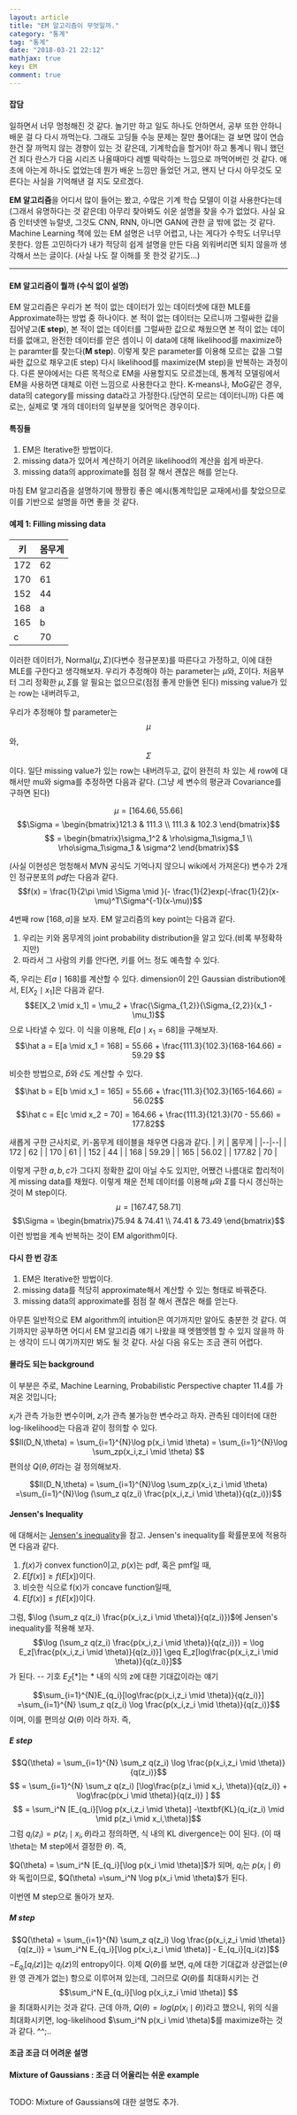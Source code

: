 ```yaml
---
layout: article
title: "EM 알고리즘이 무엇일까."
category: "통계"
tag: "통계"
date: "2018-03-21 22:12"
mathjax: true
key: EM
comment: true
---
```


#### 잡담
일하면서 너무 멍청해진 것 같다. 놀기만 하고 일도 하나도 안하면서, 공부 또한 안하니 배운 걸 다 다시 까먹는다. 그래도 고딩들 수능 문제는 잘만 풀어대는 걸 보면 많이 연습한건 잘 까먹지 않는 경향이 있는 것 같은데, 기계학습을 할거야! 하고 통계니 뭐니 했던 건 죄다 란스가 다음 시리즈 나올때마다 레벨 떡락하는 느낌으로 까먹어버린 것 같다. 애초에 아는게 하나도 없었는데 뭔가 배운 느낌만 들었던 거고, 왠지 난 다시 아무것도 모른다는 사실을 기억해낸 걸 지도 모르겠다.

**EM 알고리즘**을 어디서 많이 들어는 봤고, 수많은 기계 학습 모델이 이걸 사용한다는데(그래서 유명하다는 것 같은데) 아무리 찾아봐도 쉬운 설명을 찾을 수가 없었다. 사실 요즘 인터넷엔 뉴럴넷, 그것도 CNN, RNN, 아니면 GAN에 관한 글 밖에 없는 것 같다.
Machine Learning 책에 있는 EM 설명은 너무 어렵고, 나는 게다가 수학도 너무너무 못한다. 암튼 고민하다가  내가 적당히 쉽게 설명을 만든 다음 외워버리면 되지 않을까 생각해서 쓰는 글이다. (사실 나도 잘 이해를 못 한것 같기도...)

-----

#### EM 알고리즘이 뭘까 (수식 없이 설명)
EM 알고리즘은 우리가 본 적이 없는 데이터가 있는 데이터셋에 대한 MLE를 Approximate하는 방법 중 하나이다. 본 적이 없는 데이터는 모르니까 그럴싸한 값을 집어넣고(**E step**), 본 적이 없는 데이터를 그럴싸한 값으로 채웠으면 본 적이 없는 데이터를 없애고, 완전한 데이터를 얻은 셈이니 이 data에 대해 likelihood를 maximize하는 paramter를 찾는다(**M step**). 이렇게 찾은 parameter를 이용해 모르는 값을 그럴싸한 값으로 채우고(E step) 다시 likelihood를 maximize(M step)을 반복하는 과정이다.
다른 분야에서는 다른 목적으로 EM을 사용할지도 모르겠는데, 통계적 모델링에서 EM을 사용하면 대체로 이런 느낌으로 사용한다고 한다. K-means나, MoG같은 경우, data의 category를 missing data라고 가정한다.(당연히 모르는 데이터니까) 다른 예로는, 실제로 몇 개의 데이터의 일부분을 잊어먹은 경우이다.
#### 특징들
1.  EM은 Iterative한 방법이다.
2. missing data가 있어서 계산하기 어려운 likelihood의 계산을 쉽게 바꾼다.
3. missing data의 approximate를 점점 잘 해서 괜찮은 해를 얻는다.

마침 EM 알고리즘을 설명하기에 짱짱킹 좋은 예시(통계학입문 교재에서)를 찾았으므로 이를 기반으로 설명을 하면 좋을 것 같다.

#### 예제 1: Filling missing data

| 키 | 몸무게 |
|--|--|
| 172 | 62 |
| 170 | 61 |
| 152 | 44 |
| 168 | a |
| 165 | b |
| c | 70 |

이러한 데이터가, $\text{Normal}(\mu, \Sigma)$(다변수 정규분포)를 따른다고 가정하고, 이에 대한 MLE를 구한다고 생각해보자. 우리가 추정해야 하는 parameter는 $\mu$와, $\Sigma$이다. 처음부터 그리 정확한 $\mu, \Sigma$를 알 필요는 없으므로(점점 좋게 만들면 된다) missing value가 있는 row는 내버려두고,

우리가 추정해야 할 parameter는 $$\mu$$와, $$\Sigma$$이다. 일단 missing value가 있는 row는 내버려두고, 값이 완전히 차 있는 세 row에 대해서만 mu와 sigma를 추정하면 다음과 같다. (그냥 세 변수의 평균과 Covariance를 구하면 된다)

$$\mu = [164.66,55.66]$$
$$\Sigma = \begin{bmatrix}121.3 & 111.3 \\ 111.3 & 102.3 \end{bmatrix}$$
$$ = \begin{bmatrix}\sigma_1^2  & \rho\sigma_1\sigma_1 \\ \rho\sigma_1\sigma_1 & \sigma^2 \end{bmatrix}$$

(사실 이현성은 멍청해서 MVN 공식도 기억나지 않으니 wiki에서 가져온다)
변수가 2개인 정규분포의 *pdf*는 다음과 같다.
$$f(x) = \frac{1}{2\pi \mid \Sigma \mid }(- \frac{1}{2}exp(-\frac{1}{2}(x-\mu)^T\Sigma^{-1}(x-\mu))$$

4번째 row $[168,a]$을 보자. EM 알고리즘의 key point는 다음과 같다.
1. 우리는 키와 몸무게의 joint probability distribution을 알고 있다.(비록 부정확하지만)
2. 따라서 그 사람의 키를 안다면, 키를 어느 정도 예측할 수 있다.

즉, 우리는 $E[a \mid 168]$를 계산할 수 있다. dimension이 2인 Gaussian distribution에서, $\text{E}[X_2 \mid x_1]$은 다음과 같다.
$$E[X_2 \mid x_1] = \mu_2 + \frac{\Sigma_{1,2}}{\Sigma_{2,2}}(x_1 - \mu_1)$$으로 나타낼 수 있다.
이 식을 이용해, $E[a \mid x_1 = 68]$을 구해보자.
$$\hat a = E[a \mid  x_1 = 168] = 55.66 +  \frac{111.3}{102.3}(168-164.66) = 59.29 $$

비슷한 방법으로, $\hat b$와 $\hat c$도 계산할 수 있다.

$$\hat b = E[b \mid  x_1 = 165] = 55.66 + \frac{111.3}{102.3}(165-164.66) = 56.02$$
$$\hat c = E[c \mid x_2 = 70] = 164.66 + \frac{111.3}{121.3}(70 - 55.66) = 177.82$$

새롭게 구한 근사치로, 키-몸무게 테이블을 채우면 다음과 같다.
| 키 | 몸무게 |
|--|--|
| 172 | 62 |
| 170 | 61 |
| 152 | 44 |
| 168 | 59.29 |
| 165 | 56.02 |
| 177.82 | 70 |

이렇게 구한 $a,b,c$가 그다지 정확한 값이 아닐 수도 있지만, 어쨌건 나름대로 합리적이게 missing data를 채웠다. 이렇게 채운 전체 데이터를 이용해 $\mu$와 $\Sigma$를 다시 갱신하는 것이 M step이다.
$$\mu = [167.47, 58.71]$$
$$\Sigma = \begin{bmatrix}75.94 & 74.41 \\ 74.41 & 73.49 \end{bmatrix}$$
이런 방법을 계속 반복하는 것이 EM algorithm이다.

#### 다시 한 번 강조
1.  EM은 Iterative한 방법이다.
2. missing data를 적당히 approximate해서 계산할 수 있는 형태로 바꿔준다.
3. missing data의 approximate를 점점 잘 해서 괜찮은 해를 얻는다.

아무튼 일반적으로 EM algorithm의 intuition은 여기까지만 알아도 충분한 것 같다. 여기까지만 공부하면 어디서 EM 알고리즘 얘기 나왔을 때 엣헴엣헴 할 수 있지 않을까 하는 생각이 드니 여기까지만 봐도 될 것 같다. 사실 다음 유도는 조금 괜히 어렵다.


#### 몰라도 되는 background
이 부분은 주로, Machine Learning, Probabilistic Perspective chapter 11.4를 가져온 것입니다;

$x_i$가 관측 가능한 변수이며, $z_i$가 관측 불가능한 변수라고 하자.
관측된 데이터에 대한   log-likelihood는 다음과 같이 정의할 수 있다.
$$ll(D_N,\theta) = \sum_{i=1}^{N}\log p(x_i  \mid  \theta) =  \sum_{i=1}^{N}\log \sum_zp(x_i,z_i  \mid  \theta) $$
편의상 $Q(\theta, \hat \theta)$라는 걸 정의해보자.

$$ll(D_N,\theta) =  \sum_{i=1}^{N}\log \sum_zp(x_i,z_i  \mid  \theta) =\sum_{i=1}^{N}\log (\sum_z q(z_i) \frac{p(x_i,z_i  \mid  \theta)}{q(z_i)})$$

#### Jensen's Inequality
에 대해서는 [Jensen's inequality](https://en.wikipedia.org/wiki/Jensen%27s_inequality)을 참고.
Jensen's inequality를 확률분포에 적용하면 다음과 같다.
1. $f(x)$가 convex function이고, $p(x)$는 pdf, 혹은 pmf일 때,
2. $E[f(x)] \geq  f(E[x])$이다.
3. 비슷한 식으로 f(x)가 concave function일때,
4. $E[f(x)] \leq  f(E[x])$이다.

그럼, $\log (\sum_z q(z_i) \frac{p(x_i,z_i  \mid  \theta)}{q(z_i)})$에 Jensen's inequality를 적용해 보자.
$$\log (\sum_z q(z_i) \frac{p(x_i,z_i  \mid  \theta)}{q(z_i)}) = \log E_z[\frac{p(x_i,z_i  \mid  \theta)}{q(z_i)}] \geq E_z[log\frac{p(x_i,z_i  \mid  \theta)}{q(z_i)}]$$가 된다.
-- 기호 $E_Z[*]$는 * 내의 식의 z에 대한 기대값이라는 얘기

$$\sum_{i=1}^{N}E_{q_i}[log\frac{p(x_i,z_i  \mid  \theta)}{q(z_i)}] =\sum_{i=1}^{N} \sum_z q(z_i) \log \frac{p(x_i,z_i  \mid  \theta)}{q(z_i)}$$
이며, 이를 편의상 $Q(\theta)$ 이라 하자. 즉,
##### E step
$$Q(\theta) = \sum_{i=1}^{N} \sum_z q(z_i) \log \frac{p(x_i,z_i  \mid  \theta)}{q(z_i)}$$
$$ = \sum_{i=1}^{N} \sum_z q(z_i) [\log\frac{p(z_i  \mid x_i, \theta)}{q(z_i)} + \log\frac{p(x_i \mid  \theta)}{q(z_i)} ] $$
$$ = \sum_i^N [E_{q_i}[\log p(x_i,z_i \mid \theta)] -\textbf{KL}(q_i(z_i) \mid  \mid p(z_i \mid x_i,\theta)]$$
그럼 $q_i(z_i) = p(z_i \mid x_i,\theta)$라고 정의하면,  식 내의 KL divergence는 0이 된다. (이 때 \theta는 M  step에서 결정한 $\theta$). 즉,

$Q(\theta) = \sum_i^N [E_{q_i}[\log p(x_i \mid \theta)]$가 되며, $q_i$는 $p(x_i \mid \theta)$와 독립이므로, $Q(\theta) =\sum_i^N \log p(x_i \mid \theta)$가 된다.

이번엔 M step으로 돌아가 보자.
##### M step
$$Q(\theta) = \sum_{i=1}^{N} \sum_z q(z_i) \log \frac{p(x_i,z_i  \mid  \theta)}{q(z_i)} = \sum_i^N E_{q_i}[\log p(x_i,z_i \mid \theta)] - E_{q_i}[q_i(z)]$$
$- E_{q_i}[q_i(z)]$는 $q_i(z)$의 entropy이다.
이제 $Q(\theta)$를  보면, $q_i$에 대한 기대값과 상관없는($\theta$완 영 관계가 없는) 항으로 이루어져 있는데, 그러므로 $Q(\theta)$를 최대화시키는 건
$$\sum_i^N E_{q_i}[\log p(x_i,z_i \mid \theta)] $$
을 최대화시키는 것과 같다.
근데 아까, $Q(\theta) = log(p(x_i \mid \theta))$라고 했으니, 위의 식을 최대화시키면, log-likelihood  $\sum_i^N p(x_i \mid \theta)$를 maximize하는 것과 같다.
^^;..

#### 조금 조금 더 어려운 설명

####  Mixture of Gaussians : 조금 더 어울리는 쉬운 example
##
TODO: Mixture of Gaussians에 대한 설명도 추가.



